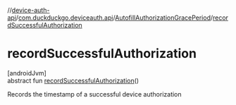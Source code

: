 //[device-auth-api](../../../index.md)/[com.duckduckgo.deviceauth.api](../index.md)/[AutofillAuthorizationGracePeriod](index.md)/[recordSuccessfulAuthorization](record-successful-authorization.md)

# recordSuccessfulAuthorization

[androidJvm]\
abstract fun [recordSuccessfulAuthorization](record-successful-authorization.md)()

Records the timestamp of a successful device authorization
